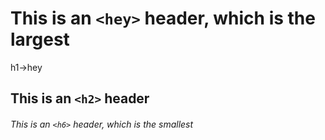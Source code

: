# This is an `<hey>` header, which is the largest
h1->hey

## This is an `<h2>` header

###### This is an `<h6>` header, which is the smallest
